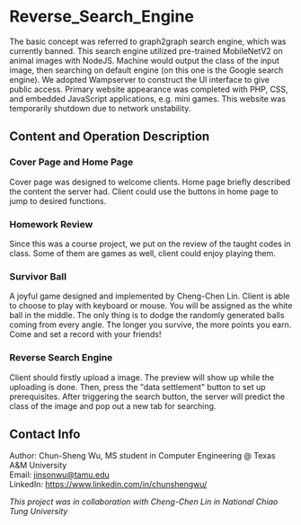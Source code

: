 # Reverse_Search_Engine
 
The basic concept was referred to graph2graph search engine, which was currently banned. This search engine utilized pre-trained MobileNetV2 on animal images with NodeJS. Machine would output the class of the input image, then searching on default engine (on this one is the Google search engine). We adopted Wampserver to construct the UI interface to give public access. Primary website appearance was completed with PHP, CSS, and embedded JavaScript applications, e.g. mini games. This website was temporarily shutdown due to network unstability. 

## Content and Operation Description

### Cover Page and Home Page
Cover page was designed to welcome clients. Home page briefly described the content the server had. Client could use the buttons in home page to jump to desired functions.

### Homework Review
Since this was a course project, we put on the review of the taught codes in class. Some of them are games as well, client could enjoy playing them.

### Survivor Ball
A joyful game designed and implemented by Cheng-Chen Lin. Client is able to choose to play with keyboard or mouse. You will be assigned as the white ball in the middle. The only thing is to dodge the randomly generated balls coming from every angle. The longer you survive, the more points you earn. Come and set a record with your friends!

### Reverse Search Engine
Client should firstly upload a image. The preview will show up while the uploading is done. Then, press the "data settlement" button to set up prerequisites. After triggering the search button, the server will predict the class of the image and pop out a new tab for searching. 

## Contact Info
Author: Chun-Sheng Wu, MS student in Computer Engineering @ Texas A&M University  
Email: jinsonwu@tamu.edu  
LinkedIn: https://www.linkedin.com/in/chunshengwu/

*This project was in collaboration with Cheng-Chen Lin in National Chiao Tung University*
